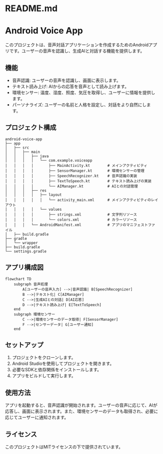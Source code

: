 # README.md

# Android Voice App

このプロジェクトは、音声対話アプリケーションを作成するためのAndroidアプリです。ユーザーの音声を認識し、生成AIと対話する機能を提供します。

## 機能

- 音声認識: ユーザーの音声を認識し、画面に表示します。
- テキスト読み上げ: AIからの応答を音声として読み上げます。
- 環境センサー: 温度、湿度、照度、気圧を取得し、ユーザーに情報を提供します。
- パーソナライズ: ユーザーの名前と人格を設定し、対話をより自然にします。

## プロジェクト構成

```
android-voice-app
├── app
│   ├── src
│   │   ├── main
│   │   │   ├── java
│   │   │   │   └── com.example.voiceapp
│   │   │   │       ├── MainActivity.kt        # メインアクティビティ
│   │   │   │       ├── SensorManager.kt       # 環境センサーの管理
│   │   │   │       ├── SpeechRecognizer.kt    # 音声認識の実装
│   │   │   │       ├── TextToSpeech.kt        # テキスト読み上げの実装
│   │   │   │       └── AIManager.kt           # AIとの対話管理
│   │   │   ├── res
│   │   │   │   ├── layout
│   │   │   │   │   └── activity_main.xml      # メインアクティビティのレイアウト
│   │   │   │   └── values
│   │   │   │       ├── strings.xml            # 文字列リソース
│   │   │   │       └── colors.xml             # カラーリソース
│   │   │   └── AndroidManifest.xml            # アプリのマニフェストファイル
│   ├── build.gradle
├── gradle
│   └── wrapper
├── build.gradle
└── settings.gradle
```

## アプリ構成図

```mermaid
flowchart TD
    subgraph 音声処理
        A[ユーザーの音声入力] -->|音声認識| B[SpeechRecognizer]
        B -->|テキスト化| C[AIManager]
        C -->|生成AIとの対話| D[AI応答]
        D -->|テキスト読み上げ| E[TextToSpeech]
    end
    subgraph 環境センサー
        C -->|環境センサーのデータ取得| F[SensorManager]
        F -->|センサーデータ| G[ユーザー通知]
    end
```

## セットアップ

1. プロジェクトをクローンします。
2. Android Studioを使用してプロジェクトを開きます。
3. 必要なSDKと依存関係をインストールします。
4. アプリをビルドして実行します。

## 使用方法

アプリを起動すると、音声認識が開始されます。ユーザーの音声に応じて、AIが応答し、画面に表示されます。また、環境センサーのデータも取得され、必要に応じてユーザーに通知されます。

## ライセンス

このプロジェクトはMITライセンスの下で提供されています。